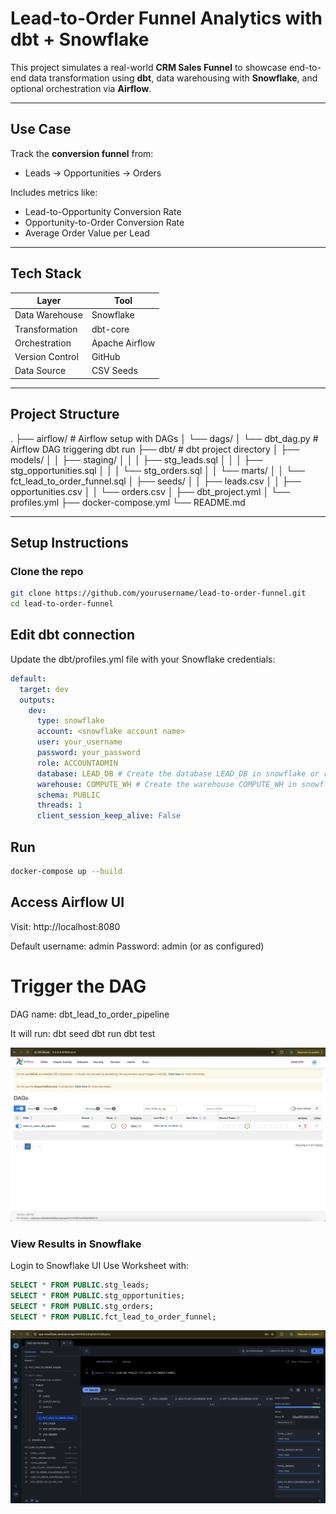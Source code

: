 # Lead-to-Order Funnel Analytics with dbt + Snowflake

This project simulates a real-world **CRM Sales Funnel** to showcase end-to-end data transformation using **dbt**, data warehousing with **Snowflake**, and optional orchestration via **Airflow**.

---

## Use Case

Track the **conversion funnel** from:
- Leads → Opportunities → Orders

Includes metrics like:
- Lead-to-Opportunity Conversion Rate
- Opportunity-to-Order Conversion Rate
- Average Order Value per Lead

---

## Tech Stack

| Layer              | Tool                     |
|--------------------|--------------------------|
| Data Warehouse     | Snowflake             |
| Transformation     | dbt-core               |
| Orchestration      | Apache Airflow        |
| Version Control    | GitHub                   |
| Data Source        | CSV Seeds                |

---

## Project Structure

.
├── airflow/ # Airflow setup with DAGs
│ └── dags/
│ └── dbt_dag.py # Airflow DAG triggering dbt run
├── dbt/ # dbt project directory
│ ├── models/
│ │ ├── staging/
│ │ │ ├── stg_leads.sql
│ │ │ ├── stg_opportunities.sql
│ │ │ └── stg_orders.sql
│ │ └── marts/
│ │ └── fct_lead_to_order_funnel.sql
│ ├── seeds/
│ │ ├── leads.csv
│ │ ├── opportunities.csv
│ │ └── orders.csv
│ ├── dbt_project.yml
│ └── profiles.yml
├── docker-compose.yml
└── README.md


---

## Setup Instructions

### Clone the repo

```bash
git clone https://github.com/yourusername/lead-to-order-funnel.git
cd lead-to-order-funnel
```


## Edit dbt connection
Update the dbt/profiles.yml file with your Snowflake credentials:

```yaml
default:
  target: dev
  outputs:
    dev:
      type: snowflake
      account: <snowflake account name>
      user: your_username
      password: your_password
      role: ACCOUNTADMIN
      database: LEAD_DB # Create the database LEAD_DB in snowflake or replace your db name here
      warehouse: COMPUTE_WH # Create the warehouse COMPUTE_WH in snowflake or replace your warehouse here
      schema: PUBLIC
      threads: 1
      client_session_keep_alive: False
```



## Run

```bash
docker-compose up --build
```


## Access Airflow UI
Visit: http://localhost:8080

Default username: admin
Password: admin (or as configured)


# Trigger the DAG
DAG name: dbt_lead_to_order_pipeline

It will run:
dbt seed
dbt run
dbt test

![alt text](airflow-ui.png)

### View Results in Snowflake
Login to Snowflake UI
Use Worksheet with:

```sql
SELECT * FROM PUBLIC.stg_leads;
SELECT * FROM PUBLIC.stg_opportunities;
SELECT * FROM PUBLIC.stg_orders;
SELECT * FROM PUBLIC.fct_lead_to_order_funnel;
```
![alt text](snowflake-ui.png)
